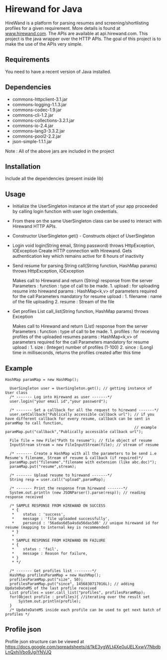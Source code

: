 # Hirewand for Java
HireWand is a platform for parsing resumes and screening/shortlisting profiles for a given requirement. More details is found at www.hirewand.com. The APIs are available at api.hirewand.com. This project is the java wrapper over the HTTP APIs. The goal of this project is to make the use of the APIs very simple.

## Requirements
You need to have a recent version of Java installed. 

## Dependencies
  - commons-httpclient-3.1.jar
  - commons-logging-1.1.3.jar
  - commons-codec-1.9.jar
  - commons-cli-1.2.jar
  - commons-collections-3.2.1.jar
  - commons-io-2.4.jar
  - commons-lang3-3.3.2.jar
  - commons-pool2-2.2.jar
  - json-simple-1.1.1.jar

Note : All of the above jars are included in the project

## Installation
Include all the dependencies (present inside lib)

## Usage
 - Initialize the UserSingleton instance at the start of your app proceeded by calling login function with user login credentials. 
 - From there on the same UserSingleton class can be used to interact with Hirewand HTTP APIs.

 - Constructor
    UserSingleton get() - Constructs object of UserSingleton    

 - Login
    void login(String email, String password) throws HttpException, IOException
    Create HTTP connection with Hirewand. Gets authentication key which remains active for 8 hours of inactivity

 - Send resume for parsing
    String call(String function, HashMap params) throws HttpException, IOException

    Makes call to Hirewand and return (String) response from the server
    Parameters : 
      function : type of call to be made.
                 1. upload : for uploading resume into hirewand
      params : HashMap<k,v> of parameters required for the call
               Parameters mandatory for resume upload : 
                 1. filename : name of the file uploading
                 2. resume : Stream of the file
    
 - Get profiles 
    List call_list(String function, HashMap params) throws Exception  
    
    Makes call to Hirewand and return (List) response from the server
    Parameters : 
      function : type of call to be made.
                 1. profiles : for receiving profiles of the uploaded resumes
      params : HashMap<k,v> of parameters required for the call
               Parameters mandatory for resume upload : 
                 1. size : (Integer) number of profiles (1-100)
                 2. since : (Long) time in milliseconds, returns the profiles created after this time


## Example

  ```
  HashMap paramMap = new HashMap();
		
	UserSingleton user = UserSingleton.get(); // getting instance of User class
	/* ------- Log into Hirewand as user -------*/
	user.login("your email id","your password");

	/* ------- Set a callback for all the request to hirewand -------*/
	user.setCallback("Publically accessible callback url"); // if you have different callback for every resume, callback can be sent in paramMap to call function,
															// example paramMap.put("callback","Publically accessible callback url");
	
	File file = new File("Path to resume"); // file object of resume
	InputStream stream = new FileInputStream(file); // stream of resume
	
	/* ------- Create a HashMap with all the parameters to be send i.e Resume's filename, Stream of resume & callback (if required)*/
	paramMap.put("filename","filename with extension (like abc.doc)");
	paramMap.put("resume",stream);
	
	/* ------- Upload resume to hirewand -------*/
	String resp = user.call("upload",paramMap);
	
	/* ------- Print the response from hirewand -------*/
	System.out.println (new JSONParser().parse(resp)); // reading response received
	
	/* SAMPLE RESPONSE FROM HIREWAND ON SUCCESS
	 * {
	 *    status : 'success',
	 *    message : 'file uploaded successfully',
	 *    personid : '56adas6d5a4sda56das5d6' // unique hirewand id for resume (mapping to internal key is recommended)
	 * }		 
	 * 
	 * SAMPLE RESPONSE FROM HIREWAND ON FAILURE
	 * {
	 *    status : 'fail',
	 *    message : Reason for failure,
	 * }	
	 * */
	
	/* ------- Get profiles list --------*/
	HashMap profilesParamMap = new HashMap();
	profilesParamMap.put("size", 50);
	profilesParamMap.put("since", 1456830717016L); // adding UpdateDateMS of the last profile received
	List profiles = user.call_list("profiles", profilesParamMap);
	for(Object profile : profiles){ //iterating over the result set
		System.out.println(profile);
	}
	/* UpdateDateMS inside each profile can be used to get next batch of profiles */

  ```

## Profile json
Profile json structure can be viewed at https://docs.google.com/spreadsheets/d/1kE3ygWLt4Xe0uUELXxwV7NbdbLnQxhjVbo9JgiYNVJQ



